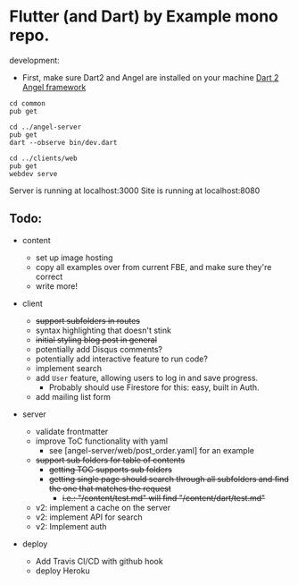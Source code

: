 # Flutter (and Dart) by Example mono repo.

development:

- First, make sure Dart2 and Angel are installed on your machine
[Dart 2](https://dart.dev/get-dart)
[Angel framework](https://github.com/angel-dart)

```text
cd common
pub get

cd ../angel-server
pub get
dart --observe bin/dev.dart

cd ../clients/web
pub get
webdev serve
```

Server is running at localhost:3000
Site is running at localhost:8080


## Todo:

- content
    - set up image hosting
    - copy all examples over from current FBE, and make sure they're correct
    - write more!
    
- client
    - ~~support subfolders in routes~~
    - syntax highlighting that doesn't stink
    - ~~initial styling blog post in general~~
    - potentially add Disqus comments?
    - potentially add interactive feature to run code?
    - implement search
    - add `User` feature, allowing users to log in and save progress.
        - Probably should use Firestore for this: easy, built in Auth.
    - add mailing list form
    
- server
    - validate frontmatter
    - improve ToC functionality with yaml
        - see [angel-server/web/post_order.yaml] for an example
    - ~~support sub folders for table of contents~~
        - ~~getting TOC supports sub folders~~
        - ~~getting single page should search through all subfolders and find the one that matches the request~~
            - ~~i.e.: "/content/test.md" will find "/content/dart/test.md"~~
    - v2: implement a cache on the server
    - v2: implement API for search
    - v2: Implement auth

- deploy
    - Add Travis CI/CD with github hook
    - deploy Heroku

    
